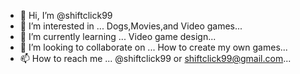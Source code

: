 - 👋 Hi, I’m @shiftclick99
- 👀 I’m interested in ... Dogs,Movies,and Video games...
- 🌱 I’m currently learning ... Video game design...
- 💞️ I’m looking to collaborate on ... How to create my own games...
- 📫 How to reach me ... @shiftclick99 or  shiftclick99@gmail.com...

<!---
shiftclick99/shiftclick99 is a ✨ special ✨ repository because its `README.md` (this file) appears on your GitHub profile.
You can click the Preview link to take a look at your changes.
--->

